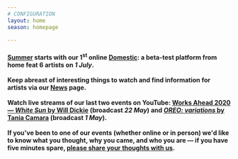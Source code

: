 ```yaml
---
# CONFIGURATION
layout: home
season: homepage

---
```

#### [Summer](/current/2020-summer) starts with our 1<sup>st</sup> online [Domestic](/current/2020-domestic): a beta-test platform from home feat 6 artists on *1 July*.<br><br>Keep abreast of interesting things to watch and find information for artists via our [News](/news) page.<br><br>Watch live streams of our last two events on YouTube: <a href="http://youtu.be/yrZFSzURaS4" target="_blank">Works Ahead 2020 — *White Sun* by Will Dickie</a> (broadcast *22 May*) and <a href="http://youtube.com/watch?v=m7dDCgaffoI&t=3600s" target="_blank">*OREO: variations* by Tania Camara</a> (broadcast *1 May*).<br><br>If you've been to one of our events (whether online or in person) we'd like to know what you thought, why you came, and who you are — if you have five minutes spare, <a href="http://bit.ly/warnmcrfeedback" target="_blank">please share your thoughts with us</a>.
